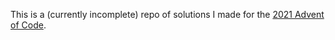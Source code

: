 This is a (currently incomplete) repo of solutions I made for the [2021 Advent of Code](https://adventofcode.com/2021).
